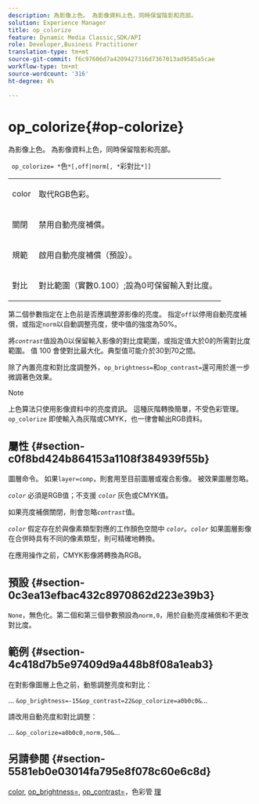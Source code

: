 ```yaml
---
description: 為影像上色。 為影像資料上色，同時保留陰影和亮部。
solution: Experience Manager
title: op_colorize
feature: Dynamic Media Classic,SDK/API
role: Developer,Business Practitioner
translation-type: tm+mt
source-git-commit: f6c97606d7a4209427316d7367013ad9585a5cae
workflow-type: tm+mt
source-wordcount: '316'
ht-degree: 4%

---
```



# op_colorize{#op-colorize}

為影像上色。 為影像資料上色，同時保留陰影和亮部。

` op_colorize= *`色`*[,off|norm[, *`彩對比`*]]`

<table id="simpletable_768D6CDF3F734E7F89DC7AB2EAAC0C77"> 
 <tr class="strow"> 
  <td class="stentry"> <p> <span class="varname"> color </span> </p> </td> 
  <td class="stentry"> <p>取代RGB色彩。 </p> </td> 
 </tr> 
 <tr class="strow"> 
  <td class="stentry"> <p> <span class="codeph"> 關閉 </span> </p> </td> 
  <td class="stentry"> <p>禁用自動亮度補償。 </p> </td> 
 </tr> 
 <tr class="strow"> 
  <td class="stentry"> <p> <span class="codeph"> 規範  </span> </p> </td> 
  <td class="stentry"> <p>啟用自動亮度補償（預設）。 </p> </td> 
 </tr> 
 <tr class="strow"> 
  <td class="stentry"> <p> <span class="varname"> 對比 </span> </p> </td> 
  <td class="stentry"> <p>對比範圍（實數0.100）;設為0可保留輸入對比度。 </p> </td> 
 </tr> 
</table>

第二個參數指定在上色前是否應調整源影像的亮度。 指定`off`以停用自動亮度補償，或指定`norm`以自動調整亮度，使中值的強度為50%。

將&#x200B;*`contrast`*&#x200B;值設為0以保留輸入影像的對比度範圍，或指定值大於0的所需對比度範圍。 值 100 會使對比最大化。典型值可能介於30到70之間。

除了內置亮度和對比度調整外，`op_brightness=`和`op_contrast=`還可用於進一步微調著色效果。

>[!NOTE]
>
>上色算法只使用影像資料中的亮度資訊。 這種灰階轉換簡單，不受色彩管理。 `op_colorize` 即使輸入為灰階或CMYK，也一律會輸出RGB資料。

## 屬性 {#section-c0f8bd424b864153a1108f384939f55b}

圖層命令。 如果`layer=comp`，則套用至目前圖層或複合影像。 被效果圖層忽略。

*`color`* 必須是RGB值；不支援 *`color`* 灰色或CMYK值。

如果亮度補償關閉，則會忽略&#x200B;*`contrast`*&#x200B;值。

*`color`* 假定存在於與像素類型對應的工作顏色空間中 *`color`*。*`color`* 如果圖層影像在合併時具有不同的像素類型，則可精確地轉換。

在應用操作之前，CMYK影像將轉換為RGB。

## 預設 {#section-0c3ea13efbac432c8970862d223e39b3}

`None`，無色化。第二個和第三個參數預設為`norm,0`，用於自動亮度補償和不更改對比度。

## 範例 {#section-4c418d7b5e97409d9a448b8f08a1eab3}

在對影像圖層上色之前，動態調整亮度和對比：

… `&op_brightness=-15&op_contrast=22&op_colorize=a0b0c0&`…

請改用自動亮度和對比調整：

... `&op_colorize=a0b0c0,norm,50&`...

## 另請參閱 {#section-5581eb0e03014fa795e8f078c60e6c8d}

[color](/help/aem-is-ir-api/is-api/http-ref/image-serving-api-ref/c-http-protocol-reference/c-data-types/r-is-http-color.md),  [op_brightness=](../../../../../is-api/http-ref/image-serving-api-ref/c-http-protocol-reference/c-command-reference/r-op-brightness.md#reference-edf79dc41ae5411c80bec3ee3731c58a),  [op_contrast=](../../../../../is-api/http-ref/image-serving-api-ref/c-http-protocol-reference/c-command-reference/r-op-contrast.md#reference-b26dfa9869fd43bebea0fbb8e9fe743d)，色彩管 [理](../../../../../is-api/http-ref/image-serving-api-ref/c-http-protocol-reference/c-syntax-and-features/r-color-management.md#reference-c7e4a72d589145189f7e4bcb6b4544d7)
